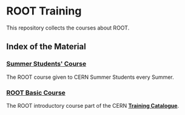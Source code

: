 # ROOT Training

This repository collects the courses about ROOT.

## Index of the Material

### [Summer Students' Course](https://github.com/root-project/training/tree/master/SummerStudentsCourse)
The ROOT course given to CERN Summer Students every Summer.

### [ROOT Basic Course](https://github.com/root-project/training/tree/master/BasicCourse)
The ROOT introductory course part of the CERN **[Training Catalogue](https://cta.cern.ch)**.
